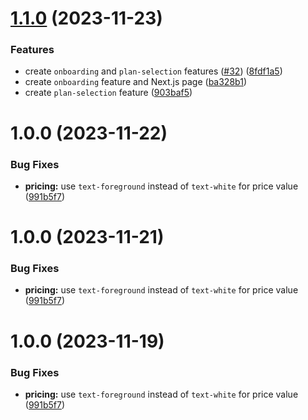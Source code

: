 # [1.1.0](https://github.com/mrlemoos/party-planner/compare/v1.0.0...v1.1.0) (2023-11-23)


### Features

* create `onboarding` and `plan-selection` features ([#32](https://github.com/mrlemoos/party-planner/issues/32)) ([8fdf1a5](https://github.com/mrlemoos/party-planner/commit/8fdf1a517b39ec122c09e8581791d7158a173694))
* create `onboarding` feature and Next.js page ([ba328b1](https://github.com/mrlemoos/party-planner/commit/ba328b107ea22130a68bcd85cb20b34529ffd130))
* create `plan-selection` feature ([903baf5](https://github.com/mrlemoos/party-planner/commit/903baf59a319790f1b21d4fbe319d7c729b99bb3))

# 1.0.0 (2023-11-22)


### Bug Fixes

* **pricing:** use `text-foreground` instead of `text-white` for price value ([991b5f7](https://github.com/mrlemoos/party-planner/commit/991b5f74bb49a981c8baf27f1249e6b3d14516b4))

# 1.0.0 (2023-11-21)


### Bug Fixes

* **pricing:** use `text-foreground` instead of `text-white` for price value ([991b5f7](https://github.com/mrlemoos/party-planner/commit/991b5f74bb49a981c8baf27f1249e6b3d14516b4))

# 1.0.0 (2023-11-19)


### Bug Fixes

* **pricing:** use `text-foreground` instead of `text-white` for price value ([991b5f7](https://github.com/mrlemoos/party-planner/commit/991b5f74bb49a981c8baf27f1249e6b3d14516b4))
